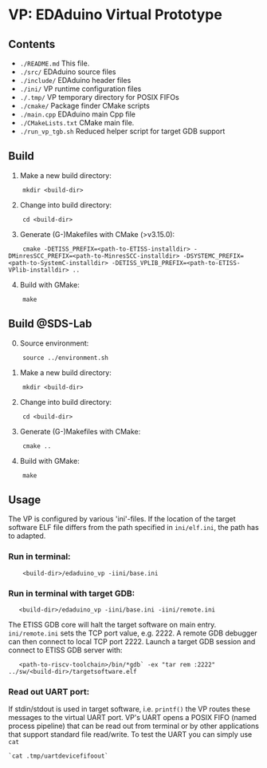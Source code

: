 # VP: EDAduino Virtual Prototype

## Contents

- `./README.md` This file.
- `./src/` EDAduino source files
- `./include/` EDAduino header files
- `./ini/` VP runtime configuration files
- `./.tmp/` VP temporary directory for POSIX FIFOs
- `./cmake/` Package finder CMake scripts
- `./main.cpp` EDAduino main Cpp file
- `./CMakeLists.txt` CMake main file.
- `./run_vp_tgb.sh` Reduced helper script for target GDB support

## Build

1.  Make a new build directory: 

```
    mkdir <build-dir>   
```

2.  Change into build directory:

```
    cd <build-dir>
```     

3.  Generate (G-)Makefiles with CMake (>v3.15.0):

```
    cmake -DETISS_PREFIX=<path-to-ETISS-installdir> -DMinresSCC_PREFIX=<path-to-MinresSCC-installdir> -DSYSTEMC_PREFIX=<path-to-SystemC-installdir> -DETISS_VPLIB_PREFIX=<path-to-ETISS-VPlib-installdir> ..
```

4.  Build with GMake:

```
    make
```

## Build @SDS-Lab

0.  Source environment:

```    
    source ../environment.sh
```

1.  Make a new build directory: 

```
    mkdir <build-dir>    
``` 

2.  Change into build directory:

```
    cd <build-dir>     
```

3.  Generate (G-)Makefiles with CMake:

```
    cmake ..    
```

4.  Build with GMake:
    
```
    make
```
    
## Usage
The VP is configured by various 'ini'-files. If the location of the target software ELF file differs from the path specified in `ini/elf.ini`, the path has to adapted.

### Run in terminal:

```
    <build-dir>/edaduino_vp -iini/base.ini
```
 
### Run in terminal with target GDB:
        
```
   <build-dir>/edaduino_vp -iini/base.ini -iini/remote.ini 
```    
    
The ETISS GDB core will halt the target software on main entry. `ini/remote.ini` sets the TCP port value, e.g. 2222. A remote GDB debugger can then connect to local TCP port 2222. Launch a target GDB session and connect to ETISS GDB server with:

```
   <path-to-riscv-toolchain>/bin/*gdb` -ex "tar rem :2222" ../sw/<build-dir>/targetsoftware.elf
```
    
### Read out UART port:

If stdin/stdout is used in target software, i.e. 
`printf()` the VP routes these messages to the virtual UART port. VP's UART opens a POSIX FIFO (named process pipeline) that can be read out from terminal or by other applications that support standard file read/write. To test the UART you can simply use `cat`

    `cat .tmp/uartdevicefifoout`
    
    
